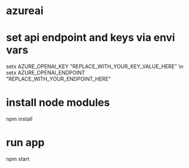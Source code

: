 # azureai

# set api endpoint and keys via envi vars
setx AZURE_OPENAI_KEY "REPLACE_WITH_YOUR_KEY_VALUE_HERE" \n
setx AZURE_OPENAI_ENDPOINT "REPLACE_WITH_YOUR_ENDPOINT_HERE"

# install node modules
npm install

# run app
npm start